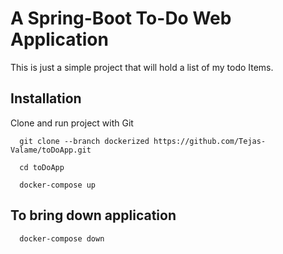 
# A Spring-Boot To-Do Web Application

This is just a simple project that will hold a list of my todo Items.




## Installation

Clone and run project with Git

```
  git clone --branch dockerized https://github.com/Tejas-Valame/toDoApp.git

  cd toDoApp

  docker-compose up
```
## To bring down application

```
  docker-compose down
```